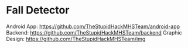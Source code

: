 # Fall Detector

Android App: https://github.com/TheStupidHackMHSTeam/android-app
Backend: https://github.com/TheStupidHackMHSTeam/backend
Graphic Design: https://github.com/TheStupidHackMHSTeam/img
